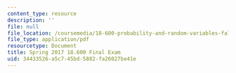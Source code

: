 ```yaml
---
content_type: resource
description: ''
file: null
file_location: /coursemedia/18-600-probability-and-random-variables-fall-2019/34433526a5c745bd5882fa26027be41e_MIT18_600F19_final_2017.pdf
file_type: application/pdf
resourcetype: Document
title: Spring 2017 18.600 Final Exam
uid: 34433526-a5c7-45bd-5882-fa26027be41e
---
```


